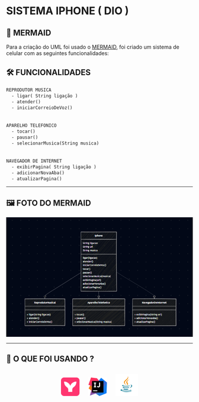 
# SISTEMA IPHONE ( DIO )

## 🎇 MERMAID

Para a criação do UML foi usado o [MERMAID](https://docs.oracle.com/en/java/), foi criado um sistema de celular com as seguintes funcionalidades:

## 🛠 FUNCIONALIDADES

    REPRODUTOR MUSICA
      - ligar( String ligação )
      - atender()
      - iniciarCorreioDeVoz()

      
    APARELHO TELEFONICO
      - tocar()
      - pausar()
      - selecionarMusica(String musica)

      
    NAVEGADOR DE INTERNET
      - exibirPagina( String ligação )
      - adicionarNovaAba()
      - atualizarPagina()

---

## 🖼 FOTO DO MERMAID


![MERMAID](./Img/imgUmlIphone.png)

---

## 🤔 O QUE FOI USANDO ?

<p align = "center">
<img src = "./Img/favicon.svg" width="50" style="margin: 10px">
<img src = "./Img/IntelliJ.png" width="50" style="margin: 10px">
<img src = "./Img/java.webp" width="60" style="margin: 10px">


</p>